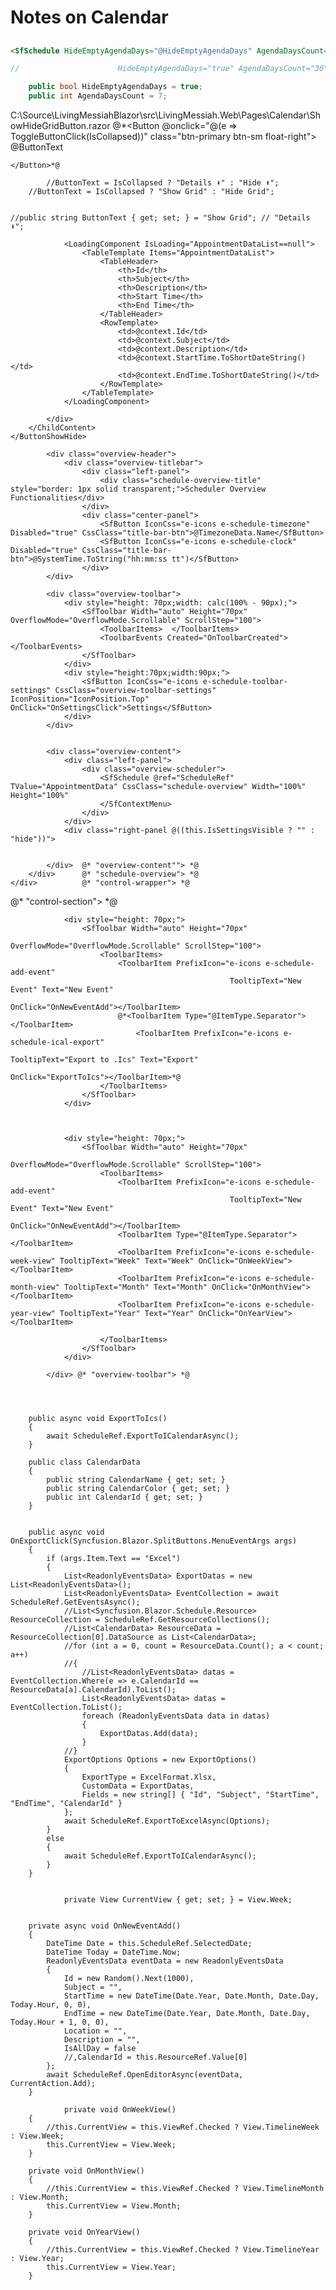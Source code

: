 ﻿
# Notes on Calendar

## 

```html
<SfSchedule HideEmptyAgendaDays="@HideEmptyAgendaDays" AgendaDaysCount="@AgendaDaysCount"
```

```csharp
// 						HideEmptyAgendaDays="true" AgendaDaysCount="30"

	public bool HideEmptyAgendaDays = true;
	public int AgendaDaysCount = 7;
```



C:\Source\LivingMessiahBlazor\src\LivingMessiah.Web\Pages\Calendar\ShowHideGridButton.razor
@*<Button @onclick="@(e => ToggleButtonClick(IsCollapsed))"
					class="btn-primary btn-sm float-right">
		@ButtonText

	</Button>*@

			//ButtonText = IsCollapsed ? "Details ⬇️" : "Hide ⬆️";
		//ButtonText = IsCollapsed ? "Show Grid" : "Hide Grid";

		
	//public string ButtonText { get; set; } = "Show Grid"; // "Details ⬇️";



<ButtonShowHide Title="Appointment List">
		<ChildContent>
			<div class="card-body  m-0 px-4">

				<LoadingComponent IsLoading="AppointmentDataList==null">
					<TableTemplate Items="AppointmentDataList">
						<TableHeader>
							<th>Id</th>
							<th>Subject</th>
							<th>Description</th>
							<th>Start Time</th>
							<th>End Time</th>
						</TableHeader>
						<RowTemplate>
							<td>@context.Id</td>
							<td>@context.Subject</td>
							<td>@context.Description</td>
							<td>@context.StartTime.ToShortDateString()</td>
							<td>@context.EndTime.ToShortDateString()</td>
						</RowTemplate>
					</TableTemplate>
				</LoadingComponent>

			</div>
		</ChildContent>
	</ButtonShowHide>


<div class="control-section">
	<div class="content-wrapper">
		<div class="schedule-overview">

			<div class="overview-header">
				<div class="overview-titlebar">
					<div class="left-panel">
						<div class="schedule-overview-title" style="border: 1px solid transparent;">Scheduler Overview Functionalities</div>
					</div>
					<div class="center-panel">
						<SfButton IconCss="e-icons e-schedule-timezone" Disabled="true" CssClass="title-bar-btn">@TimezoneData.Name</SfButton>
						<SfButton IconCss="e-icons e-schedule-clock" Disabled="true" CssClass="title-bar-btn">@SystemTime.ToString("hh:mm:ss tt")</SfButton>
					</div>
			</div>

			<div class="overview-toolbar">
				<div style="height: 70px;width: calc(100% - 90px);">
					<SfToolbar Width="auto" Height="70px" OverflowMode="OverflowMode.Scrollable" ScrollStep="100">
						<ToolbarItems> 	</ToolbarItems>
						<ToolbarEvents Created="OnToolbarCreated"></ToolbarEvents>
					</SfToolbar>
				</div>
				<div style="height:70px;width:90px;">
					<SfButton IconCss="e-icons e-schedule-toolbar-settings" CssClass="overview-toolbar-settings" IconPosition="IconPosition.Top" OnClick="OnSettingsClick">Settings</SfButton>
				</div>
			</div>
			

			<div class="overview-content">
				<div class="left-panel">
					<div class="overview-scheduler">
						<SfSchedule @ref="ScheduleRef" TValue="AppointmentData" CssClass="schedule-overview" Width="100%" Height="100%" 
						</SfContextMenu>
					</div>
				</div>
				<div class="right-panel @((this.IsSettingsVisible ? "" : "hide"))">


			</div>	@* "overview-content""> *@
		</div>		@* "schedule-overview"> *@
	</div>			@* "control-wrapper"> *@
</div>				@* "control-section"> *@






				<div style="height: 70px;">
					<SfToolbar Width="auto" Height="70px"
										 OverflowMode="OverflowMode.Scrollable" ScrollStep="100">
						<ToolbarItems>
							<ToolbarItem PrefixIcon="e-icons e-schedule-add-event"
													 TooltipText="New Event" Text="New Event"
													 OnClick="OnNewEventAdd"></ToolbarItem>
							@*<ToolbarItem Type="@ItemType.Separator"></ToolbarItem>
								<ToolbarItem PrefixIcon="e-icons e-schedule-ical-export"
														 TooltipText="Export to .Ics" Text="Export"
														 OnClick="ExportToIcs"></ToolbarItem>*@
						</ToolbarItems>
					</SfToolbar>
				</div>



				<div style="height: 70px;">
					<SfToolbar Width="auto" Height="70px"
										 OverflowMode="OverflowMode.Scrollable" ScrollStep="100">
						<ToolbarItems>
							<ToolbarItem PrefixIcon="e-icons e-schedule-add-event"
													 TooltipText="New Event" Text="New Event"
													 OnClick="OnNewEventAdd"></ToolbarItem>
							<ToolbarItem Type="@ItemType.Separator"></ToolbarItem>
							<ToolbarItem PrefixIcon="e-icons e-schedule-week-view" TooltipText="Week" Text="Week" OnClick="OnWeekView"></ToolbarItem>
							<ToolbarItem PrefixIcon="e-icons e-schedule-month-view" TooltipText="Month" Text="Month" OnClick="OnMonthView"></ToolbarItem>
							<ToolbarItem PrefixIcon="e-icons e-schedule-year-view" TooltipText="Year" Text="Year" OnClick="OnYearView"></ToolbarItem>

						</ToolbarItems>
					</SfToolbar>
				</div>

			</div> @* "overview-toolbar"> *@


			

		public async void ExportToIcs()
		{
			await ScheduleRef.ExportToICalendarAsync();
		}

		public class CalendarData
		{
			public string CalendarName { get; set; }
			public string CalendarColor { get; set; }
			public int CalendarId { get; set; }
		}


		public async void OnExportClick(Syncfusion.Blazor.SplitButtons.MenuEventArgs args)
		{
			if (args.Item.Text == "Excel")
			{
				List<ReadonlyEventsData> ExportDatas = new List<ReadonlyEventsData>();
				List<ReadonlyEventsData> EventCollection = await ScheduleRef.GetEventsAsync();
				//List<Syncfusion.Blazor.Schedule.Resource> ResourceCollection = ScheduleRef.GetResourceCollections();
				//List<CalendarData> ResourceData = ResourceCollection[0].DataSource as List<CalendarData>;
				//for (int a = 0, count = ResourceData.Count(); a < count; a++)
				//{
					//List<ReadonlyEventsData> datas = EventCollection.Where(e => e.CalendarId == ResourceData[a].CalendarId).ToList();
					List<ReadonlyEventsData> datas = EventCollection.ToList();
					foreach (ReadonlyEventsData data in datas)
					{
						ExportDatas.Add(data);
					}
				//}
				ExportOptions Options = new ExportOptions()
				{
					ExportType = ExcelFormat.Xlsx,
					CustomData = ExportDatas,
					Fields = new string[] { "Id", "Subject", "StartTime", "EndTime", "CalendarId" }
				};
				await ScheduleRef.ExportToExcelAsync(Options);
			}
			else
			{
				await ScheduleRef.ExportToICalendarAsync();
			}
		}


				private View CurrentView { get; set; } = View.Week;


		private async void OnNewEventAdd()
		{
			DateTime Date = this.ScheduleRef.SelectedDate;
			DateTime Today = DateTime.Now;
			ReadonlyEventsData eventData = new ReadonlyEventsData
			{
				Id = new Random().Next(1000),
				Subject = "",
				StartTime = new DateTime(Date.Year, Date.Month, Date.Day, Today.Hour, 0, 0),
				EndTime = new DateTime(Date.Year, Date.Month, Date.Day, Today.Hour + 1, 0, 0),
				Location = "",
				Description = "",
				IsAllDay = false
				//,CalendarId = this.ResourceRef.Value[0]
			};
			await ScheduleRef.OpenEditorAsync(eventData, CurrentAction.Add);
		}

				private void OnWeekView()
		{
			//this.CurrentView = this.ViewRef.Checked ? View.TimelineWeek : View.Week;
			this.CurrentView = View.Week;
		}

		private void OnMonthView()
		{
			//this.CurrentView = this.ViewRef.Checked ? View.TimelineMonth : View.Month;
			this.CurrentView = View.Month;
		}

		private void OnYearView()
		{
			//this.CurrentView = this.ViewRef.Checked ? View.TimelineYear : View.Year;
			this.CurrentView = View.Year;
		}

